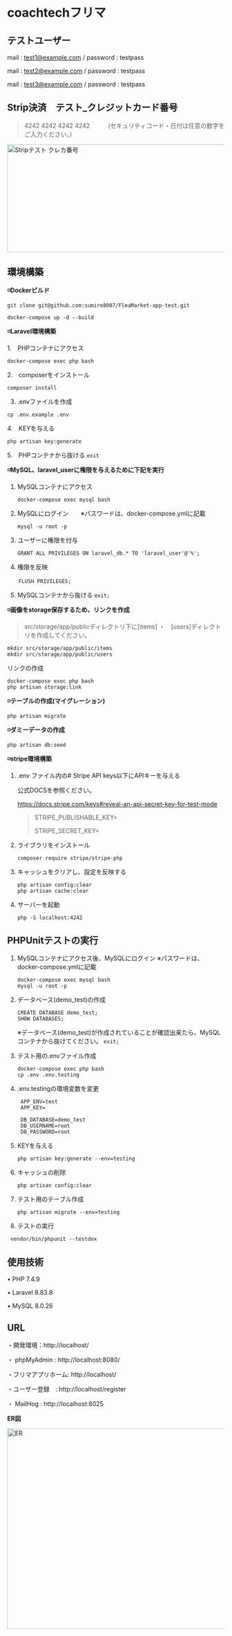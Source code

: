 # coachtechフリマ
## テストユーザー
 mail : test1@example.com  /  password : testpass
 
 mail : test2@example.com  /  password : testpass
 
 mail : test3@example.com  /  password : testpass

## Strip決済　テスト_クレジットカード番号
 > 4242 4242 4242 4242　　　(セキュリティコード・日付は任意の数字をご入力ください。)
<img width="741" height="250" alt="Stripテスト クレカ番号" src="https://github.com/user-attachments/assets/d51dc75e-2bd5-408e-96ba-91ec32330b12" />

 
## 環境構築
**◽️Dockerビルド**

```
git clone git@github.com:sumire8007/FleaMarket-app-test.git
```
```
docker-compose up -d --build
```

**◽️Laravel環境構築**

1.　PHPコンテナにアクセス
```
docker-compose exec php bash
```
2.　composerをインストール
```
composer install
```
3. .envファイルを作成
```
cp .env.example .env
```
4.　KEYを与える
  ```
  php artisan key:generate
  ```
5.　PHPコンテナから抜ける
   ```exit```

**◽️MySQL、laravel_userに権限を与えるために下記を実行**
1. MySQLコンテナにアクセス
   ```
   docker-compose exec mysql bash
   ```
2. MySQLにログイン　　※パスワードは、docker-compose.ymlに記載
   ```
   mysql -u root -p
   ```           
5. ユーザーに権限を付与
   ```
   GRANT ALL PRIVILEGES ON laravel_db.* TO 'laravel_user'@'%';
   ```
  
4. 権限を反映
```
　  FLUSH PRIVILEGES;
   ```
  
5. MySQLコンテナから抜ける
   ```exit;```
   

**◽️画像をstorage保存するため、リンクを作成**

> src/storage/app/publicディレクトリ下に[items] ・　[users]ディレクトリを作成してください。
    
   ```
   mkdir src/storage/app/public/items
   mkdir src/storage/app/public/users
   ```
リンクの作成
```
docker-compose exec php bash
php artisan storage:link
```
  
**◽️テーブルの作成(マイグレーション)**
```
php artisan migrate
```

**◽️ダミーデータの作成**
```
php artisan db:seed
```
**◽️stripe環境構築**

1. .env ファイル内の# Stripe API keys以下にAPIキーを与える

   公式DOCSを参照ください。
   
   https://docs.stripe.com/keys#reveal-an-api-secret-key-for-test-mode
   
   > STRIPE_PUBLISHABLE_KEY=
   > 
   > STRIPE_SECRET_KEY=
   >
3. ライブラリをインストール
   ```
   composer require stripe/stripe-php
   ```
   
4. キャッシュをクリアし、設定を反映する
   ```
   php artisan config:clear
   php artisan cache:clear
   ```
5. サーバーを起動
   ```
   php -S localhost:4242
   ```

## PHPUnitテストの実行
1. MySQLコンテナにアクセス後、MySQLにログイン ※パスワードは、docker-compose.ymlに記載
   ```
   docker-compose exec mysql bash
   mysql -u root -p
   ```
2. データベース(demo_test)の作成 
   ```
   CREATE DATABASE demo_test;
   SHOW DATABASES;
   ```
   ※データベース(demo_test)が作成されていることが確認出来たら、MySQLコンテナから抜けてください。
   ```exit;```
   
3. テスト用の.envファイル作成
   ```
   docker-compose exec php bash
   cp .env .env.testing
   ```
4. .env.testingの環境変数を変更
   ```
    APP_ENV=test
    APP_KEY=

    DB_DATABASE=demo_test
    DB_USERNAME=root
    DB_PASSWORD=root
   ```
5. KEYを与える
   ```
   php artisan key:generate --env=testing
   ```
6. キャッシュの削除
   ```
   php artisan config:clear
   ```
7. テスト用のテーブル作成
   ```
   php artisan migrate --env=testing
   ```
8. テストの実行
  ```
   vendor/bin/phpunit --testdox
  ```

   
   
## 使用技術
• PHP 7.4.9

• Laravel 8.83.8

• MySQL 8.0.26


## URL

・開発環境：http://localhost/

・ phpMyAdmin : http://localhost:8080/

・フリマアプリホーム: http://localhost/

・ユーザー登録　: http://localhost/register

・ MailHog : http://localhost:8025

**ER図**

<img width="673" height="464" alt="ER" src="https://github.com/user-attachments/assets/191826ae-443b-4098-826d-c17fe407e8a6" />



